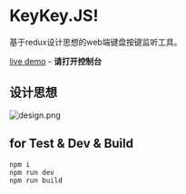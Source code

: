 # KeyKey.JS!
基于redux设计思想的web端键盘按键监听工具。

[live demo](http://139.129.132.196/show/keykeyjs/) - **请打开控制台**

## 设计思想
![design.png](https://raw.githubusercontent.com/zjhch123/Keykey.JS/master/docs/design.png)

## for Test & Dev & Build
```
npm i
npm run dev
npm run build
```
